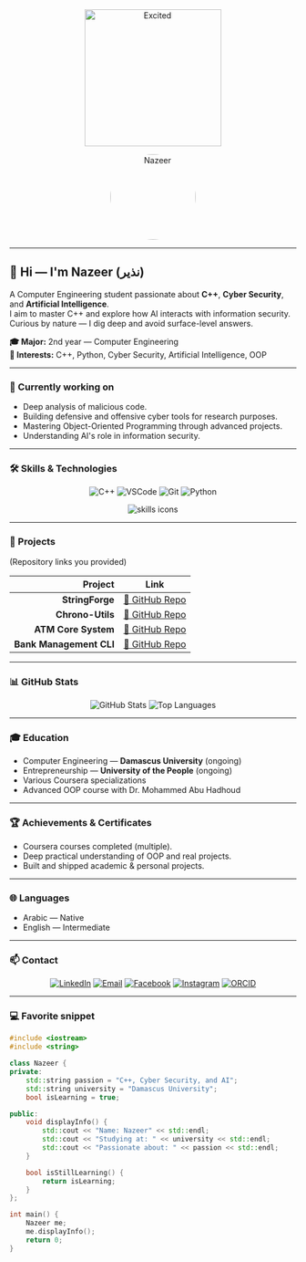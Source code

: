 <div align="center" width="100%">

<!-- Excitement GIF at the top -->
<img src="https://media.giphy.com/media/3o7aD2saalBwwftBIY/giphy.gif" alt="Excited" width="240"/>

<br>

<!-- Profile image (GitHub avatar) -->
<img src="https://github.com/InfoSecNazir.png" alt="Nazeer" width="150" style="border-radius: 50%;" /><br>
</div>

<hr>

## 👋 Hi — I'm **Nazeer (نذير)**

A Computer Engineering student passionate about **C++**, **Cyber Security**, and **Artificial Intelligence**.  
I aim to master C++ and explore how AI interacts with information security. Curious by nature — I dig deep and avoid surface-level answers.

**🎓 Major:** 2nd year — Computer Engineering  
**🎯 Interests:** C++, Python, Cyber Security, Artificial Intelligence, OOP

---

### 🔭 Currently working on
- Deep analysis of malicious code.  
- Building defensive and offensive cyber tools for research purposes.  
- Mastering Object-Oriented Programming through advanced projects.  
- Understanding AI's role in information security.

---

### 🛠️ Skills & Technologies

<p align="center">
  <!-- Big badges -->
  <img src="https://img.shields.io/badge/C%2B%2B-00599C?style=for-the-badge&logo=c%2B%2B&logoColor=white" alt="C++" />
  <img src="https://img.shields.io/badge/VSCode-007ACC?style=for-the-badge&logo=visual-studio-code&logoColor=white" alt="VSCode" />
  <img src="https://img.shields.io/badge/Git-F05032?style=for-the-badge&logo=git&logoColor=white" alt="Git" />
  <img src="https://img.shields.io/badge/Python-3776AB?style=for-the-badge&logo=python&logoColor=white" alt="Python" />
</p>

<p align="center">
  <!-- compact icons row -->
  <img src="https://skillicons.dev/icons?i=cpp,vscode,git,python&theme=tokyonight" alt="skills icons" />
</p>

---

### 🚀 Projects
(Repository links you provided)

| Project | Link |
|---:|:---:|
| **StringForge** | [🔗 GitHub Repo](https://github.com/InfoSecNazir/StringForge) |
| **Chrono-Utils** | [🔗 GitHub Repo](https://github.com/InfoSecNazir/Chrono-Utils) |
| **ATM Core System** | [🔗 GitHub Repo](https://github.com/InfoSecNazir/ATM_Core_System) |
| **Bank Management CLI** | [🔗 GitHub Repo](https://github.com/InfoSecNazir/Bank-Management-CLI) |

---

### 📊 GitHub Stats

<p align="center">
  <img src="https://github-readme-stats.vercel.app/api?username=InfoSecNazir&show_icons=true&theme=tokyonight&hide_border=true&count_private=true" alt="GitHub Stats" />
  <img src="https://github-readme-stats.vercel.app/api/top-langs/?username=InfoSecNazir&layout=compact&theme=tokyonight&hide_border=true" alt="Top Languages" />
</p>

---

### 🎓 Education
- Computer Engineering — **Damascus University** (ongoing)  
- Entrepreneurship — **University of the People** (ongoing)  
- Various Coursera specializations  
- Advanced OOP course with Dr. Mohammed Abu Hadhoud

---

### 🏆 Achievements & Certificates
- Coursera courses completed (multiple).  
- Deep practical understanding of OOP and real projects.  
- Built and shipped academic & personal projects.

---

### 🌐 Languages
- Arabic — Native  
- English — Intermediate

---

### 📫 Contact
<p align="center">
  <a href="https://www.linkedin.com/in/mohammed-nazir-al-habash-6b7385319"><img src="https://img.shields.io/badge/LinkedIn-0077B5?style=for-the-badge&logo=linkedin&logoColor=white" alt="LinkedIn" /></a>
  <a href="mailto:Hnzyr31@gmail.com"><img src="https://img.shields.io/badge/Email-D14836?style=for-the-badge&logo=gmail&logoColor=white" alt="Email" /></a>
  <a href="https://www.facebook.com/share/16DseeoW1J/"><img src="https://img.shields.io/badge/Facebook-1877F2?style=for-the-badge&logo=facebook&logoColor=white" alt="Facebook" /></a>
  <a href="https://www.instagram.com/nazer.org1"><img src="https://img.shields.io/badge/Instagram-E4405F?style=for-the-badge&logo=instagram&logoColor=white" alt="Instagram" /></a>
  <a href="https://orcid.org/0009-0002-8798-5633"><img src="https://img.shields.io/badge/ORCID-A6CE39?style=for-the-badge&logo=orcid&logoColor=white" alt="ORCID" /></a>
</p>

---

### 💻 Favorite snippet

```cpp
#include <iostream>
#include <string>

class Nazeer {
private:
    std::string passion = "C++, Cyber Security, and AI";
    std::string university = "Damascus University";
    bool isLearning = true;

public:
    void displayInfo() {
        std::cout << "Name: Nazeer" << std::endl;
        std::cout << "Studying at: " << university << std::endl;
        std::cout << "Passionate about: " << passion << std::endl;
    }

    bool isStillLearning() {
        return isLearning;
    }
};

int main() {
    Nazeer me;
    me.displayInfo();
    return 0;
}
